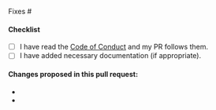 <!-- Add the issue number that is fixed by this PR (In the form Fixes #123) -->
Fixes #

#### Checklist

- [ ] I have read the [Code of Conduct](CODE_OF_CONDUCT.md) and my PR follows them.
- [ ] I have added necessary documentation (if appropriate).

#### Changes proposed in this pull request:

-
-
